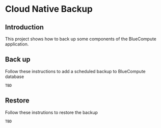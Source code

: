 # Cloud Native Backup

## Introduction

This project shows how to back up some components of the BlueCompute application.

## Back up

Follow these instructions to add a scheduled backup to BlueCompute database

````TBD````

## Restore

Follow these instrutions to restore the backup

````TBD````

